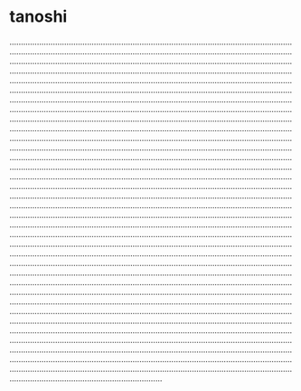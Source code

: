 # tanoshi

.......................................................................................................................................................................................................................................................................................................................................................................................................................................................................................................................................................................................................................................................................................................................................................................................................................................................................................................................................................................................................................................................................................................................................................................................................................................................................................................................................................................................................................................................................................................................................................................................................................................................................................................................................................................................................................................................................................................................................................................................................................................................................................................................................................................................................................................................................................................................................................................................................................................................................................................................................................................................................................................................................................................................................................................................................................................................................................................................................................................................................................................................................................................................................................................................................................................................................................................................................................................................................................................................................................................................................................................................................................................................................................................................................................................................................................................................................................................................................................................................................................................................................................................................................................................................................................................................................................................................................................................................................................................................................................................................................................................................